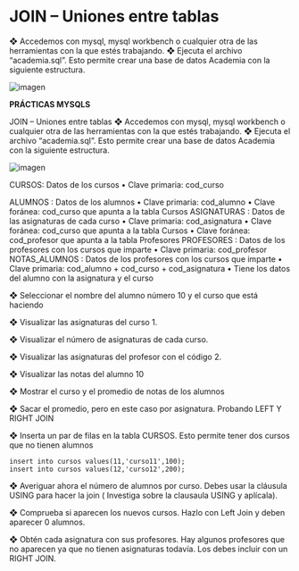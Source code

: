 # JOIN – Uniones entre tablas

❖ Accedemos con mysql, mysql workbench o cualquier otra de las herramientas
con la que estés trabajando.
❖ Ejecuta el archivo “academia.sql”. Esto permite crear una base de datos
Academia con la siguiente estructura.

![imagen](https://github.com/noscriptph/PracticasMySQLComandosYWallet/assets/103396791/0f2b0a00-153d-4bdd-bb74-2f2276a9c966)


**PRÁCTICAS MYSQLS**

JOIN – Uniones entre tablas
❖ Accedemos con mysql, mysql workbench o cualquier otra de las herramientas
con la que estés trabajando.
❖ Ejecuta el archivo “academia.sql”. Esto permite crear una base de datos
Academia con la siguiente estructura.

![imagen](https://github.com/noscriptph/PracticasMySQLComandosYWallet/assets/103396791/ca7f3e2c-d397-46c8-9772-730f88057a2a)


CURSOS: Datos de los cursos
  • Clave primaria: cod_curso
 
ALUMNOS : Datos de los alumnos
  • Clave primaria: cod_alumno
  • Clave foránea: cod_curso que apunta a la tabla Cursos
ASIGNATURAS : Datos de las asignaturas de cada curso
  • Clave primaria: cod_asignatura
  • Clave foránea: cod_curso que apunta a la tabla Cursos
  • Clave foránea: cod_profesor que apunta a la tabla Profesores
PROFESORES : Datos de los profesores con los cursos que imparte
  • Clave primaria: cod_profesor
NOTAS_ALUMNOS : Datos de los profesores con los cursos que imparte
  • Clave primaria: cod_alumno + cod_curso + cod_asignatura
  • Tiene los datos del alumno con la asignatura y el curso

  
❖ Seleccionar el nombre del alumno número 10 y el curso que está haciendo


❖ Visualizar las asignaturas del curso 1.


❖ Visualizar el número de asignaturas de cada curso.


❖ Visualizar las asignaturas del profesor con el código 2.


❖ Visualizar las notas del alumno 10


❖ Mostrar el curso y el promedio de notas de los alumnos


❖ Sacar el promedio, pero en este caso por asignatura.
Probando LEFT Y RIGHT JOIN


❖ Inserta un par de filas en la tabla CURSOS. Esto permite tener dos cursos que
no tienen alumnos


    insert into cursos values(11,'curso11',100);
    insert into cursos values(12,'curso12',200);

    
❖ Averiguar ahora el número de alumnos por curso. Debes usar la cláusula
USING para hacer la join ( Investiga sobre la clausaula USING y aplícala).


❖ Comprueba si aparecen los nuevos cursos. Hazlo con Left Join y deben
aparecer 0 alumnos.


❖ Obtén cada asignatura con sus profesores. Hay algunos profesores que no
aparecen ya que no tienen asignaturas todavía. Los debes incluir con un
RIGHT JOIN.
